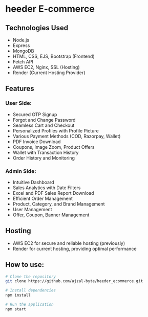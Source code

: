 # heeder E-commerce

## Technologies Used

- Node.js
- Express
- MongoDB
- HTML, CSS, EJS, Bootstrap (Frontend)
- Fetch API
- AWS EC2, Nginx, SSL (Hosting)
- Render (Current Hosting Provider)

## Features

### User Side:
- Secured OTP Signup
- Forgot and Change Password
- Seamless Cart and Checkout
- Personalized Profiles with Profile Picture
- Various Payment Methods (COD, Razorpay, Wallet)
- PDF Invoice Download
- Coupons, Image Zoom, Product Offers
- Wallet with Transaction History
- Order History and Monitoring

### Admin Side:
- Intuitive Dashboard
- Sales Analytics with Date Filters
- Excel and PDF Sales Report Download
- Efficient Order Management
- Product, Category, and Brand Management
- User Management
- Offer, Coupon, Banner Management

## Hosting

- AWS EC2 for secure and reliable hosting (previously)
- Render for current hosting, providing optimal performance

## How to use:
```bash
# Clone the repository
git clone https://github.com/ajzal-byte/heeder_ecommerce.git

# Install dependencies
npm install

# Run the application
npm start

